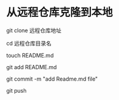 # 从远程仓库克隆到本地

git clone 远程仓库地址

cd 远程仓库目录名

touch README.md

git add README.md

git commit -m "add Readme.md file"

git push
